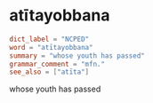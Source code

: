 # atītayobbana

``` toml
dict_label = "NCPED"
word = "atītayobbana"
summary = "whose youth has passed"
grammar_comment = "mfn."
see_also = ["atīta"]
```

whose youth has passed

